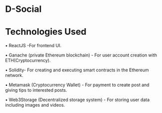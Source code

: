 # D-Social

# Technologies Used

•	ReactJS -For frontend UI.

•	Ganache (private Ethereum blockchain) - For user account creation with ETH(Cryptocurrency).

•	Solidity- For creating and executing smart contracts in the Ethereum network.

•	Metamask (Cryptocurrency Wallet) -  For payment to create post and giving tips to interested posts.

•	Web3Storage (Decentralized storage system) - For storing user data including images and videos. 
